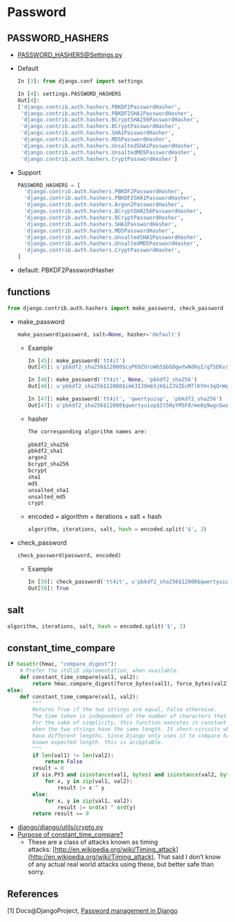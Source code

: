# Password

## PASSWORD_HASHERS

* [PASSWORD_HASHERS@Settings.py](https://docs.djangoproject.com/en/dev/ref/settings/#password-hashers)

* Default

  ```python
  In [3]: from django.conf import settings

  In [4]: settings.PASSWORD_HASHERS
  Out[4]:
  ['django.contrib.auth.hashers.PBKDF2PasswordHasher',
   'django.contrib.auth.hashers.PBKDF2SHA1PasswordHasher',
   'django.contrib.auth.hashers.BCryptSHA256PasswordHasher',   
   'django.contrib.auth.hashers.BCryptPasswordHasher',
   'django.contrib.auth.hashers.SHA1PasswordHasher',
   'django.contrib.auth.hashers.MD5PasswordHasher',
   'django.contrib.auth.hashers.UnsaltedSHA1PasswordHasher',
   'django.contrib.auth.hashers.UnsaltedMD5PasswordHasher',
   'django.contrib.auth.hashers.CryptPasswordHasher']
  ```

* Support

  ```python
  PASSWORD_HASHERS = [
    'django.contrib.auth.hashers.PBKDF2PasswordHasher',
    'django.contrib.auth.hashers.PBKDF2SHA1PasswordHasher',
    'django.contrib.auth.hashers.Argon2PasswordHasher',
    'django.contrib.auth.hashers.BCryptSHA256PasswordHasher',
    'django.contrib.auth.hashers.BCryptPasswordHasher',
    'django.contrib.auth.hashers.SHA1PasswordHasher',
    'django.contrib.auth.hashers.MD5PasswordHasher',
    'django.contrib.auth.hashers.UnsaltedSHA1PasswordHasher',
    'django.contrib.auth.hashers.UnsaltedMD5PasswordHasher',
    'django.contrib.auth.hashers.CryptPasswordHasher',
  ]
  ```

* default: PBKDF2PasswordHasher

## functions

```python
from django.contrib.auth.hashers import make_password, check_password
```

* make_password

  ```python
  make_password(password, salt=None, hasher='default')
  ```

  * Example

    ```python
    In [45]: make_password('tt4it')
    Out[45]: u'pbkdf2_sha256$12000$cyP69ZOroWb5$bbDgwYwNdHyZ/qT5EKv/ozbKIVtoeuHTnZtagLPRV+E='

    In [46]: make_password('tt4it', None, 'pbkdf2_sha256')
    Out[46]: u'pbkdf2_sha256$12000$imk3IJOm6SjH$iZJVZEcM7lKYH+3qQ+WqEgoVElbgYzueiNKHYe+Dzsw='

    In [47]: make_password('tt4it', 'qwertyuiop', 'pbkdf2_sha256')
    Out[47]: u'pbkdf2_sha256$12000$qwertyuiop$It5NyYM5F0/me0q9wgcGwsy6efzyR7/OQHBQ7DNcP3Q='
    ```

  * hasher

    ```python
    The corresponding algorithm names are:
      
    pbkdf2_sha256
    pbkdf2_sha1
    argon2
    bcrypt_sha256
    bcrypt
    sha1
    md5
    unsalted_sha1
    unsalted_md5
    crypt
    ```

  * encoded = algorithm + iterations + salt + hash

    ```python
    algorithm, iterations, salt, hash = encoded.split('$', 3)
    ```

* check_password

  ```python
  check_password(password, encoded)
  ```

  * Example

    ```python
    In [50]: check_password('tt4it', u'pbkdf2_sha256$12000$qwertyuiop$It5NyYM5F0/me0q9wgcGwsy6efzyR7/OQHBQ7DNcP3Q=')
    Out[50]: True
    ```



## salt

```python
algorithm, iterations, salt, hash = encoded.split('$', 3)
```

## constant_time_compare

```python
if hasattr(hmac, "compare_digest"):
    # Prefer the stdlib implementation, when available.
    def constant_time_compare(val1, val2):
        return hmac.compare_digest(force_bytes(val1), force_bytes(val2))
else:
    def constant_time_compare(val1, val2):
        """
        Returns True if the two strings are equal, False otherwise.
        The time taken is independent of the number of characters that match.
        For the sake of simplicity, this function executes in constant time only
        when the two strings have the same length. It short-circuits when they
        have different lengths. Since Django only uses it to compare hashes of
        known expected length, this is acceptable.
        """
        if len(val1) != len(val2):
            return False
        result = 0
        if six.PY3 and isinstance(val1, bytes) and isinstance(val2, bytes):
            for x, y in zip(val1, val2):
                result |= x ^ y
        else:
            for x, y in zip(val1, val2):
                result |= ord(x) ^ ord(y)
        return result == 0
```

* [django/django/utils/crypto.py](https://github.com/django/django/blob/ecb59cc6579402b68ddfd4499bf30edacf5963be/django/utils/crypto.py)
* [Purpose of constant_time_compare?](https://groups.google.com/forum/#!topic/django-developers/iAaq0pvHXuA)
  * These are a class of attacks known as timing attacks: [http://en.wikipedia.org/wiki/Timing_attack](http://en.wikipedia.org/wiki/Timing_attack). That said I don’t know of any actual real world attacks using these, but better safe than sorry.

## References

[1] Docs@DjangoProject, [Password management in Django](https://docs.djangoproject.com/en/dev/topics/auth/passwords/)